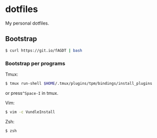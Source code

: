 # dotfiles

My personal dotfiles.

## Bootstrap

```sh
$ curl https://git.io/fAGDT | bash
```

### Bootstrap per programs

Tmux:

```sh
$ tmux run-shell $HOME/.tmux/plugins/tpm/bindings/install_plugins
```

or press`^Space-I` in tmux.

Vim:

```sh
$ vim -c VundleInstall
```

Zsh:

```
$ zsh
```
